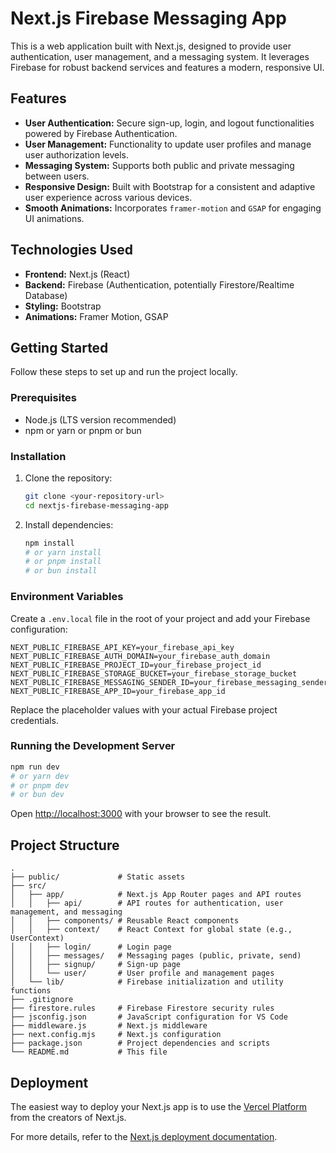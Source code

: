 # Next.js Firebase Messaging App

This is a web application built with Next.js, designed to provide user authentication, user management, and a messaging system. It leverages Firebase for robust backend services and features a modern, responsive UI.

## Features

*   **User Authentication:** Secure sign-up, login, and logout functionalities powered by Firebase Authentication.
*   **User Management:** Functionality to update user profiles and manage user authorization levels.
*   **Messaging System:** Supports both public and private messaging between users.
*   **Responsive Design:** Built with Bootstrap for a consistent and adaptive user experience across various devices.
*   **Smooth Animations:** Incorporates `framer-motion` and `GSAP` for engaging UI animations.

## Technologies Used

*   **Frontend:** Next.js (React)
*   **Backend:** Firebase (Authentication, potentially Firestore/Realtime Database)
*   **Styling:** Bootstrap
*   **Animations:** Framer Motion, GSAP

## Getting Started

Follow these steps to set up and run the project locally.

### Prerequisites

*   Node.js (LTS version recommended)
*   npm or yarn or pnpm or bun

### Installation

1.  Clone the repository:
    ```bash
    git clone <your-repository-url>
    cd nextjs-firebase-messaging-app
    ```
2.  Install dependencies:
    ```bash
    npm install
    # or yarn install
    # or pnpm install
    # or bun install
    ```

### Environment Variables

Create a `.env.local` file in the root of your project and add your Firebase configuration:

```
NEXT_PUBLIC_FIREBASE_API_KEY=your_firebase_api_key
NEXT_PUBLIC_FIREBASE_AUTH_DOMAIN=your_firebase_auth_domain
NEXT_PUBLIC_FIREBASE_PROJECT_ID=your_firebase_project_id
NEXT_PUBLIC_FIREBASE_STORAGE_BUCKET=your_firebase_storage_bucket
NEXT_PUBLIC_FIREBASE_MESSAGING_SENDER_ID=your_firebase_messaging_sender_id
NEXT_PUBLIC_FIREBASE_APP_ID=your_firebase_app_id
```
Replace the placeholder values with your actual Firebase project credentials.

### Running the Development Server

```bash
npm run dev
# or yarn dev
# or pnpm dev
# or bun dev
```

Open [http://localhost:3000](http://localhost:3000) with your browser to see the result.

## Project Structure

```
.
├── public/             # Static assets
├── src/
│   ├── app/            # Next.js App Router pages and API routes
│   │   ├── api/        # API routes for authentication, user management, and messaging
│   │   ├── components/ # Reusable React components
│   │   ├── context/    # React Context for global state (e.g., UserContext)
│   │   ├── login/      # Login page
│   │   ├── messages/   # Messaging pages (public, private, send)
│   │   ├── signup/     # Sign-up page
│   │   └── user/       # User profile and management pages
│   └── lib/            # Firebase initialization and utility functions
├── .gitignore
├── firestore.rules     # Firebase Firestore security rules
├── jsconfig.json       # JavaScript configuration for VS Code
├── middleware.js       # Next.js middleware
├── next.config.mjs     # Next.js configuration
├── package.json        # Project dependencies and scripts
└── README.md           # This file
```

## Deployment

The easiest way to deploy your Next.js app is to use the [Vercel Platform](https://vercel.com/new?utm_medium=default-template&filter=next.js&utm_source=create-next-app&utm_campaign=create-next-app-readme) from the creators of Next.js.

For more details, refer to the [Next.js deployment documentation](https://nextjs.org/docs/app/building-your-application/deploying).